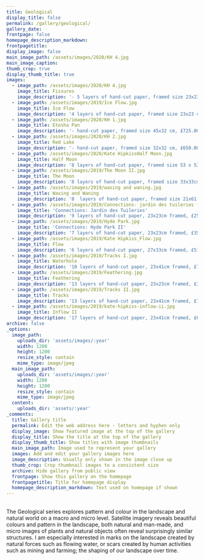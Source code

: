 ```yaml
---
title: Geological
display_title: false
permalink: /gallery/geological/
gallery_date:
frontpage: false
homepage_description_markdown:
frontpagetitle:
display_image: false
main_image_path: /assets/images/2020/KH 4.jpg
main_image_caption:
thumb_crop: true
display_thumb_title: true
images:
  - image_path: /assets/images/2020/KH 4.jpg
    image_title: Fissures
    image_description: '- 5 layers of hand-cut paper, framed size 23x23 cm, £250.00'
  - image_path: /assets/images/2019/Ice Flow.jpg
    image_title: Ice Flow
    image_description: '4 layers of hand-cut paper, framed size 23x23 cm, £250.00'
  - image_path: /assets/images/2020/KH 1.jpg
    image_title: Etosha Pan
    image_description: '- hand-cut paper, framed size 45x32 cm, £725.00'
  - image_path: /assets/images/2020/KH 2.jpg
    image_title: Red Lake
    image_description: '- hand-cut paper, framed size 32x32 cm, £650.00'
  - image_path: /assets/images/2020/Kate HipkissHalf Moon.jpg
    image_title: Half Moon
    image_description: '8 layers of hand-cut paper, framed size 53 x 53cm, £1,250.00'
  - image_path: /assets/images/2019/The Moon II.jpg
    image_title: The Moon
    image_description: '8 layers of hand-cut paper, framed size 33x33cm, £725.00'
  - image_path: /assets/images/2019/waxing and waning.jpg
    image_title: Waxing and Waning
    image_description: '8  layers of hand-cut paper, framed size 21x61 cm, £675.00'
  - image_path: /assets/images/2019/Connections- jardin des tuileries full .jpg
    image_title: 'Connections: Jardin des Tuileries'
    image_description: '9 layers of hand-cut paper, 23x23cm framed, £250.00'
  - image_path: /assets/images/2019/Hyde Park.jpg
    image_title: 'Connections: Hyde Park II'
    image_description: '7 layers of hand-cut paper, 23x23cm framed, £350.00'
  - image_path: /assets/images/2019/Kate Hipkiss_Flow.jpg
    image_title: Flow
    image_description: '6 layers of hand-cut paper, 27x33cm framed, £510.00'
  - image_path: /assets/images/2019/Tracks I.jpg
    image_title: Waterhole
    image_description: '10 layers of hand-cut paper, 23x41cm framed, £725.00'
  - image_path: /assets/images/2019/Feathering.jpg
    image_title: Feathering
    image_description: '13 layers of hand-cut paper, 23x23cm framed, £350.00'
  - image_path: /assets/images/2019/Tracks II.jpg
    image_title: Tracks
    image_description: '13 layers of hand-cut paper, 23x41cm framed, £725.00'
  - image_path: /assets/images/2019/kate-hipkiss-inflow-ii.jpg
    image_title: Inflow II
    image_description: '17 layers of hand-cut paper, 23x41cm framed, £610.00'
archive: false
_options:
  image_path:
    uploads_dir: 'assets/images/:year'
    width: 1200
    height: 1200
    resize_style: contain
    mime_type: image/jpeg
  main_image_path:
    uploads_dir: 'assets/images/:year'
    width: 1200
    height: 1200
    resize_style: contain
    mime_type: image/jpeg
  content:
    uploads_dir: 'assets/:year'
_comments:
  title: Gallery title
  permalink: Edit the web address here - letters and hyphen only
  display_image: Show featured image at the top of the gallery
  display_title: Show the title at the top of the gallery
  display_thumb_title: Show titles with image thumbnails
  main_image_path: Image used to represent your gallery
  images: Add and edit your gallery images here
  image_description: Usually only shown in the image close up
  thumb_crop: Crop thumbnail images to a consistent size
  archive: Hide gallery from public view
  frontpage: Show this gallery on the homepage
  frontpagetitle: Title for homepage display
  homepage_description_markdown: Text used on homepage if shown
---
```


<br>The Geological series explores pattern and colour in the landscape and natural world on a macro and micro level. Satellite imagery reveals beautiful colours and pattern in the landscape, both natural and man-made, and micro images of plants and natural objects often reveal surprisingly similar structures. I am especially interested in marks on the landscape created by natural forces such as flowing water, or scars created by human activities such as mining and farming; the shaping of our landscape over time.
